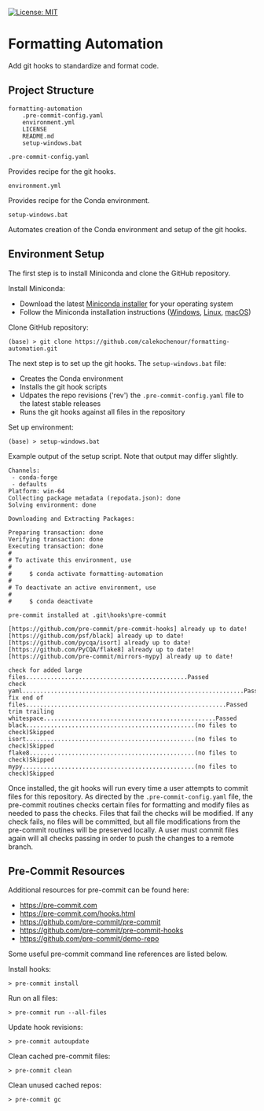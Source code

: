 [![License: MIT](https://img.shields.io/badge/License-MIT-yellow.svg)](https://opensource.org/licenses/MIT)

# Formatting Automation

Add git hooks to standardize and format code.

## Project Structure

```
formatting-automation
    .pre-commit-config.yaml
    environment.yml
    LICENSE
    README.md
    setup-windows.bat
```

`.pre-commit-config.yaml`

Provides recipe for the git hooks.

`environment.yml`

Provides recipe for the Conda environment.

`setup-windows.bat`

Automates creation of the Conda environment and setup of the git hooks.

## Environment Setup

The first step is to install Miniconda and clone the GitHub repository.

Install Miniconda:

* Download the latest [Miniconda installer](https://docs.conda.io/en/latest/miniconda.html#latest-miniconda-installer-links) for your operating system
* Follow the Miniconda installation instructions ([Windows](https://conda.io/projects/conda/en/latest/user-guide/install/windows.html), [Linux](https://conda.io/projects/conda/en/latest/user-guide/install/linux.html), [macOS](https://conda.io/projects/conda/en/latest/user-guide/install/macos.html))

Clone GitHub repository:

```commandline
(base) > git clone https://github.com/calekochenour/formatting-automation.git
```

The next step is to set up the git hooks. The `setup-windows.bat` file:
* Creates the Conda environment
* Installs the git hook scripts
* Udpates the repo revisions ('rev') the `.pre-commit-config.yaml` file to the latest stable releases
* Runs the git hooks against all files in the repository

Set up environment:

```commandline
(base) > setup-windows.bat
```

Example output of the setup script. Note that output may differ slightly.

```
Channels:
 - conda-forge
 - defaults
Platform: win-64
Collecting package metadata (repodata.json): done
Solving environment: done

Downloading and Extracting Packages:

Preparing transaction: done
Verifying transaction: done
Executing transaction: done
#
# To activate this environment, use
#
#     $ conda activate formatting-automation
#
# To deactivate an active environment, use
#
#     $ conda deactivate

pre-commit installed at .git\hooks\pre-commit

[https://github.com/pre-commit/pre-commit-hooks] already up to date!
[https://github.com/psf/black] already up to date!
[https://github.com/pycqa/isort] already up to date!
[https://github.com/PyCQA/flake8] already up to date!
[https://github.com/pre-commit/mirrors-mypy] already up to date!

check for added large files..............................................Passed
check yaml...............................................................Passed
fix end of files.........................................................Passed
trim trailing whitespace.................................................Passed
black................................................(no files to check)Skipped
isort................................................(no files to check)Skipped
flake8...............................................(no files to check)Skipped
mypy.................................................(no files to check)Skipped
```

Once installed, the git hooks will run every time a user attempts to commit files for this repository. As directed by the `.pre-commit-config.yaml` file, the pre-commit routines checks certain files for formatting and modify files as needed to pass the checks. Files that fail the checks will be modified. If any check fails, no files will be committed, but all file modifications from the pre-commit routines will be preserved locally. A user must commit files again will all checks passing in order to push the changes to a remote branch.

## Pre-Commit Resources

Additional resources for pre-commit can be found here:

* https://pre-commit.com
* https://pre-commit.com/hooks.html
* https://github.com/pre-commit/pre-commit
* https://github.com/pre-commit/pre-commit-hooks
* https://github.com/pre-commit/demo-repo

Some useful pre-commit command line references are listed below.

Install hooks:

```console
> pre-commit install
```

Run on all files:

```console
> pre-commit run --all-files
```

Update hook revisions:

```console
> pre-commit autoupdate
```

Clean cached pre-commit files:

```console
> pre-commit clean
```

Clean unused cached repos:

```console
> pre-commit gc
```
